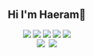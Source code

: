 <div align="center">
  <h2>Hi I'm Haeram🥳</h2>
  <img src="https://img.shields.io/badge/HTML-E34F26?style=flat-square&logo=HTML5&logoColor=white"/>&nbsp;<img src="https://img.shields.io/badge/SASS-CC6699?style=flat-square&logo=SASS&logoColor=white"/>&nbsp;<img src="https://img.shields.io/badge/CSS-1572B6?style=flat-square&logo=CSS&logoColor=white"/>&nbsp;<img src="https://img.shields.io/badge/JAVASCRIPT-F7DF1E?style=flat-square&logo=JAVASCRIPT&logoColor=white"/>&nbsp;<img src="https://img.shields.io/badge/Vue.js-4FC08D?style=flat-square&logo=Vue.js&logoColor=white"/><br/><img src="https://img.shields.io/badge/Node.js-339933?style=flat&logo=Node.js&logoColor=white"/>&nbsp;
<img src="https://img.shields.io/badge/MySQL-4479A1?style=flat&logo=mysql&logoColor=white"/>
</div>

